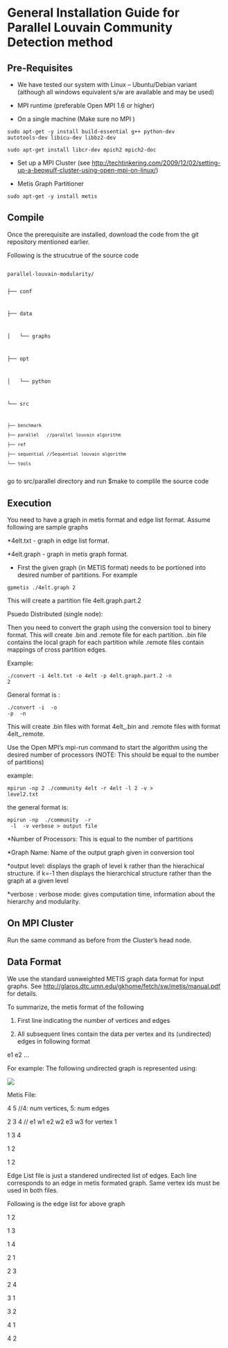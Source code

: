 General Installation Guide for Parallel Louvain Community Detection method
=====================================================================================

Pre-Requisites
--------------

* We have tested our system with Linux – Ubuntu/Debian variant (although all windows equivalent s/w are available and may be used)

* MPI runtime (preferable Open MPI 1.6 or higher)

 * On a single machine (Make sure no MPI )

<code>sudo apt-get -y install build-essential g++ python-dev autotools-dev libicu-dev libbz2-dev</code>

<code>sudo apt-get install libcr-dev mpich2 mpich2-doc</code>

 * Set up a MPI Cluster (see http://techtinkering.com/2009/12/02/setting-up-a-beowulf-cluster-using-open-mpi-on-linux/)
 

* Metis Graph Partitioner

<code>sudo apt-get -y install metis</code>	

Compile
--------

Once the prerequisite are installed, download the code from the git repository mentioned earlier.

Following is the strucutrue of the source code

<code>
parallel-louvain-modularity/

├── conf

├── data

│   └── graphs

├── opt

│   └── python

└── src

    ├── benchmark

    ├── parallel   //parallel louvain algorithm

    ├── ref

    ├── sequential //Sequential louvain algorithm

    └── tools


</code>
go to src/parallel directory and run $make to complile the source code

Execution
---------

You need to have a graph in metis format and edge list format. 
Assume following are sample graphs

*4elt.txt - graph in edge list format.

*4elt.graph - graph in metis graph format.

* First the given graph (in METIS format) needs to be portioned into desired number of partitions. For example

<code>gpmetis ./4elt.graph 2</code>

This will create a partition file 4elt.graph.part.2

Psuedo Distributed (single node):

Then you need to convert the graph using the conversion tool to binery format. This will create .bin and .remote file for each partition. .bin file contains the local graph for each partition while .remote files contain mappings of cross partition edges.

Example:

<code>./convert -i 4elt.txt -o 4elt -p 4elt.graph.part.2 -n 2</code>

General format is : 

<code>./convert -i <graph in edge list format> -o <output graph name> -p <partition file> -n <number of partitions></code>


This will create .bin files with format 4elt_<partition id>.bin and .remote files with format 4elt_<partition id>.remote.

Use the Open MPI’s mpi-run command to start the algorithm using the desired number of processors (NOTE: This should be equal to the number of partitions)

example:

<code>mpirun -np 2 ./community 4elt -r 4elt -l 2 -v > level2.txt</code>

the general format is: 

<code>mpirun -np <number of processors> ./community <graph name> -r <graph name> -l <output level> -v verbose > output file </code>


*Number of Processors: This is equal to the number of partitions

*Graph Name: Name of the output graph given in conversion tool

*output level: displays the graph of level k rather than the hierachical structure.
	if k=-1 then displays the hierarchical structure rather than the graph at a given level 

*verbose : verbose mode: gives computation time, information about the hierarchy and modularity.


On MPI Cluster
--------------

Run the same command as before from the Cluster’s head node.


Data Format
------------


We use the standard usnweighted METIS graph data format for input graphs. See http://glaros.dtc.umn.edu/gkhome/fetch/sw/metis/manual.pdf for details.

To summarize, the metis format of the following

1. First line indicating the number of vertices and edges

2. All subsequent lines contain the data per vertex and its (undirected) edges in following format

e1 e2 …

For example: The following undirected graph is represented using:

<img src="http://losangeles.usc.edu/usc-cloud/goffish/bc_dataformat.png"/>

Metis File:

4 5 //4: num vertices, 5: num edges

2 3 4  // e1 w1 e2 w2 e3 w3 for vertex 1

1 3 4

1 2

1 2


Edge List file is just a standered undirected list of edges. Each line corresponds to an edge in metis formated graph. Same vertex ids must be used in both files.

Following is the edge list for above graph

1 2

1 3

1 4

2 1

2 3

2 4

3 1

3 2

4 1

4 2







